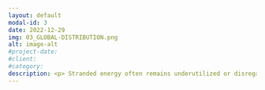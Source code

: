 ```yaml
---
layout: default
modal-id: 3
date: 2022-12-29
img: 03_GLOBAL-DISTRIBUTION.png
alt: image-alt
#project-date:
#client:
#category:
description: <p> Stranded energy often remains underutilized or disregarded completely because of the astronomical costs associated with building the reliable infrastructure needed to transport it from the source of generation to market. Similarly, potential energy recovery from used oil is limited by market reach. </p> <p>As a used oil marketer, SOCO Energy Corporation works with a global network of energy consumers to ensure that all energy brought online is purchased at a fair market value. No matter where our burner fuel is used, we guarantee fair market value and unlimited demand without the traditional infrastructure barriers to entry.</p> <p>To learn more about our global distribution call or text +1 (877) 333-1776 or email us at <a href="mailto:admin@socoenergy.org">admin@socoenergy.org</a>.
---
```

